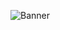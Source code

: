 ![Banner](https://media.licdn.com/dms/image/v2/D5616AQE7U-FoCdx_UQ/profile-displaybackgroundimage-shrink_350_1400/B56ZYgWm_OHEAc-/0/1744299521362?e=1756944000&v=beta&t=k1iC9xTwMjA41r37IglVriVo7WWoK9F1HcwE7mEQ2hM)
